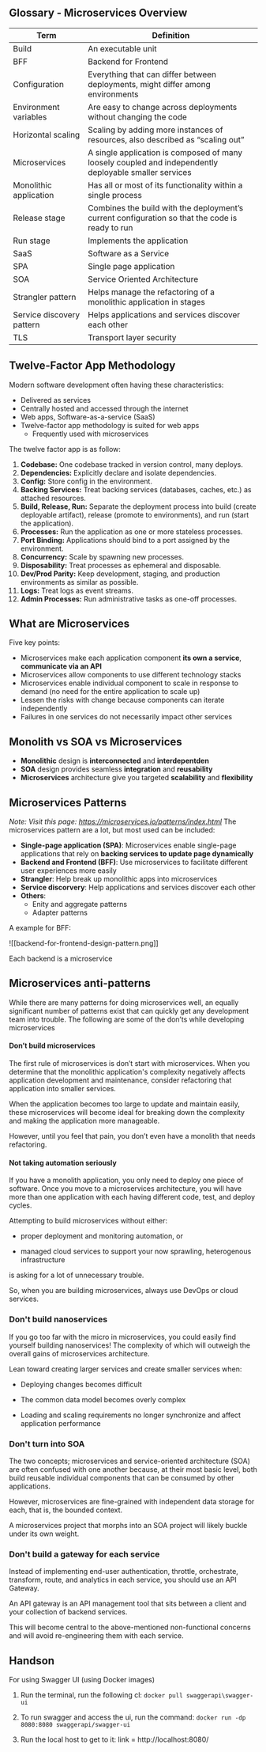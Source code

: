 ## Glossary - Microservices Overview

| Term                      | Definition                                                                                             |
| ------------------------- | ------------------------------------------------------------------------------------------------------ |
| Build                     | An executable unit                                                                                     |
| BFF                       | Backend for Frontend                                                                                   |
| Configuration             | Everything that can differ between deployments, might differ among environments                        |
| Environment variables     | Are easy to change across deployments without changing the code                                        |
| Horizontal scaling        | Scaling by adding more instances of resources, also described as “scaling out”                         |
| Microservices             | A single application is composed of many loosely coupled and independently deployable smaller services |
| Monolithic application    | Has all or most of its functionality within a single process                                           |
| Release stage             | Combines the build with the deployment’s current configuration so that the code is ready to run        |
| Run stage                 | Implements the application                                                                             |
| SaaS                      | Software as a Service                                                                                  |
| SPA                       | Single page application                                                                                |
| SOA                       | Service Oriented Architecture                                                                          |
| Strangler pattern         | Helps manage the refactoring of a monolithic application in stages                                     |
| Service discovery pattern | Helps applications and services discover each other                                                    |
| TLS                       | Transport layer security                                                                               |
## Twelve-Factor App Methodology
Modern software development often having these characteristics:
- Delivered as services
- Centrally hosted and accessed through the internet
- Web apps, Software-as-a-service (SaaS)
- Twelve-factor app methodology is suited for web apps
	- Frequently used with microservices

The twelve factor app is as follow:
1. **Codebase:** One codebase tracked in version control, many deploys.
2. **Dependencies:** Explicitly declare and isolate dependencies.
3. **Config:** Store config in the environment.
4. **Backing Services:** Treat backing services (databases, caches, etc.) as attached resources.
5. **Build, Release, Run:** Separate the deployment process into build (create deployable artifact), release (promote to environments), and run (start the application).
6. **Processes:** Run the application as one or more stateless processes.
7. **Port Binding:** Applications should bind to a port assigned by the environment.
8. **Concurrency:** Scale by spawning new processes.
9. **Disposability:** Treat processes as ephemeral and disposable.
10. **Dev/Prod Parity:** Keep development, staging, and production environments as similar as possible.
11. **Logs:** Treat logs as event streams.
12. **Admin Processes:** Run administrative tasks as one-off processes.

## What are Microservices
Five key points:
- Microservices make each application component **its own a service**, **communicate via an API**
- Microservices allow components to use different technology stacks
- Microservices enable individual component to scale in response to demand (no need for the entire application to scale up)
- Lessen the risks with change because components can iterate independently
- Failures in one services do not necessarily impact other services

## Monolith vs SOA vs Microservices
- **Monolithic** design is **interconnected** and **interdepentden**
- **SOA** design provides seamless **integration** and **reusability**
- **Microservices** architecture give you targeted **scalability** and **flexibility**

## Microservices Patterns
*Note: Visit this page: https://microservices.io/patterns/index.html*
The microservices pattern are a lot, but most used can be included:
- **Single-page application (SPA)**: Microservices enable single-page applications that rely on **backing services to update page dynamically**
- **Backend and Frontend (BFF)**: Use microservices to facilitate different user experiences  more easily
- **Strangler**: Help break up monolithic apps into microservices
- **Service discorvery**: Help applications and services discover each other
- **Others**:
	- Enity and aggregate patterns
	- Adapter patterns

A example for BFF:

![[backend-for-frontend-design-pattern.png]]

Each backend is a microservice

## Microservices anti-patterns
While there are many patterns for doing microservices well, an equally significant number of patterns exist that can quickly get any development team into trouble. The following are some of the don’ts while developing microservices
#### **Don’t build microservices**
The first rule of microservices is don’t start with microservices. When you determine that the monolithic application's complexity negatively affects application development and maintenance, consider refactoring that application into smaller services.

When the application becomes too large to update and maintain easily, these microservices will become ideal for breaking down the complexity and making the application more manageable.

However, until you feel that pain, you don’t even have a monolith that needs refactoring.

#### **Not taking automation seriously**
If you have a monolith application, you only need to deploy one piece of software. Once you move to a microservices architecture, you will have more than one application with each having different code, test, and deploy cycles.

Attempting to build microservices without either:

- proper deployment and monitoring automation, or 
    
- managed cloud services to support your now sprawling, heterogenous infrastructure
    

is asking for a lot of unnecessary trouble.

So, when you are building microservices, always use DevOps or cloud services.

### **Don't build nanoservices**
If you go too far with the micro in microservices, you could easily find yourself building nanoservices! The complexity of which will outweigh the overall gains of microservices architecture.

Lean toward creating larger services and create smaller services when:

- Deploying changes becomes difficult
    
- The common data model becomes overly complex
    
- Loading and scaling requirements no longer synchronize and affect application performance

### **Don't turn into SOA**
The two concepts; microservices and service-oriented architecture (SOA) are often confused with one another because, at their most basic level, both build reusable individual components that can be consumed by other applications.

However, microservices are fine-grained with independent data storage for each, that is, the bounded context.

A microservices project that morphs into an SOA project will likely buckle under its own weight.

### **Don't build a gateway for each service**

Instead of implementing end-user authentication, throttle, orchestrate, transform, route, and analytics in each service, you should use an API Gateway.

An API gateway is an API management tool that sits between a client and your collection of backend services.

This will become central to the above-mentioned non-functional concerns and will avoid re-engineering them with each service.

## Handson
For using Swagger UI (using Docker images)
1. Run the terminal, run the following cl:
`docker pull swaggerapi\swagger-ui`

1. To run swagger and access the ui, run the command:
`docker run -dp 8080:8080 swaggerapi/swagger-ui`

1. Run the local host to get to it: link = http://localhost:8080/


